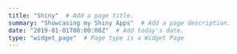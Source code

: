 ```yaml
---
title: "Shiny"  # Add a page title.
summary: "Showcasing my Shiny Apps"  # Add a page description.
date: "2019-01-01T00:00:00Z"  # Add today's date.
type: "widget_page"  # Page type is a Widget Page
---
```


